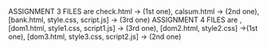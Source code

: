 ASSIGNMENT 3 FILES are check.html -> (1st one), calsum.html -> (2nd one), [bank.html, style.css, script.js] -> (3rd one)
ASSIGNMENT 4 FILES are ,[dom1.html, style1.css, script1.js] -> (3rd one), [dom2.html, style2.css] ->(1st one), [dom3.html, style3.css, script2.js] -> (2nd one)
